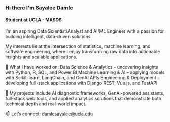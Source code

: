 

### Hi there I'm Sayalee Damle
#### Student at UCLA - MASDS

I’m an aspiring Data Scientist/Analyst and AI/ML Engineer with a passion for building intelligent, data-driven solutions. 

My interests lie at the intersection of statistics, machine learning, and software engineering, where I enjoy transforming raw data into actionable insights and scalable applications.

🚀 What I have worked on:
Data Science & Analytics – uncovering insights with Python, R, SQL, and Power BI
Machine Learning & AI – applying models with Scikit-learn, LangChain, and GenAI APIs
Engineering & Deployment – developing full-stack applications with Django REST, Vue.js, and FastAPI

📂 My projects include AI diagnostic frameworks, GenAI-powered assistants, full-stack web tools, and applied analytics solutions that demonstrate both technical depth and real-world impact. 

📫 Let’s connect: damlesayalee@ucla.edu








